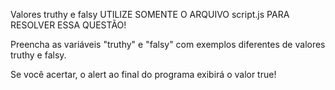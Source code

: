 Valores truthy e falsy
UTILIZE SOMENTE O ARQUIVO script.js PARA RESOLVER ESSA QUESTÃO!

Preencha as variáveis "truthy" e "falsy" com exemplos diferentes de valores truthy e falsy.

Se você acertar, o alert ao final do programa exibirá o valor true!